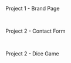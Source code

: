 <p>Project 1 - Brand Page</p>
<br>
<p>Project 2 - Contact Form</p>
<br>
<p>Project 2 - Dice Game</p>
